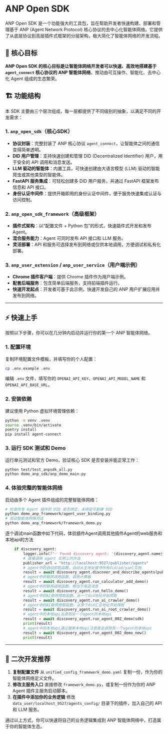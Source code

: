 # ANP Open SDK

ANP Open SDK 是一个功能强大的工具包，旨在帮助开发者快速构建、部署和管理基于 ANP (Agent Network Protocol) 核心协议的去中心化智能体网络。它提供了从底层协议到高层插件式框架的分层架构，极大简化了智能体网络的开发流程。

## 🚀 核心目标

**ANP Open SDK 的核心目标是让智能体网络开发者可以快速、高效地搭建基于 `agent_connect` 核心协议的 ANP 智能体网络**，推动由可互操作、智能化、去中心化 Agent 组成的生态繁荣。

## 🏗️ 功能结构

本 SDK 主要由三个层次组成，每一层都提供了不同级别的抽象，以满足不同的开发需求：

### 1. `anp_open_sdk`（核心SDK）

- **协议封装**：完整封装了 ANP 核心协议 `agent_connect`，让智能体之间的通信变得简单透明。
- **DID 用户管理**：支持快速创建和管理 DID (Decentralized Identifier) 用户，用于安全的 API 调用和消息发送。
- **LLM 驱动的智能体**：内置工具，可快速创建由大语言模型 (LLM) 驱动的智能爬虫或其他类型的智能体。
- **FastAPI 服务集成**：可轻松创建多 DID 用户服务，并通过 FastAPI 框架发布信息和 API 接口。
- **身份认证中间件**：提供开箱即用的身份认证中间件，便于服务快速集成认证与访问控制。

### 2. `anp_open_sdk_framework`（高级框架）

- **插件式架构**：以“配置文件 + Python 包”的形式，快速插件式开发和发布 Agent。
- **混合服务能力**：Agent 可同时发布 API 接口和 LLM 服务。
- **灵活部署**：API 和服务可选择发布到网络或仅供本地调用，方便调试和私有化部署。

### 3. `anp_user_extension` / `anp_user_service`（用户端示例）

- **Chrome 插件客户端**：提供 Chrome 插件作为用户端示例。
- **配套后端服务**：包含简单后端服务，支持前端插件运行。
- **快速开发起点**：开发者可基于此示例，快速开发自己的 ANP 用户扩展应用并发布到网络。

---

## ⚡ 快速上手

按照以下步骤，你可以在几分钟内启动并运行你的第一个 ANP 智能体网络。

### 1. 配置环境

复制环境配置文件模板，并填写你的个人配置：

```bash
cp .env.example .env
```

编辑 `.env` 文件，填写你的 `OPENAI_API_KEY`、`OPENAI_API_MODEL_NAME` 和 `OPENAI_API_BASE_URL`。

### 2. 安装依赖

建议使用 Python 虚拟环境管理依赖：

```bash
python -m venv .venv
source .venv/bin/activate 
poetry install
pip install agent-connect
```

### 3. 运行 SDK 测试和 Demo

运行单元测试和官方 Demo，验证核心 SDK 是否安装并能正常工作：

```bash
python test/test_anpsdk_all.py
python demo_anp_sdk/anp_demo_main.py
```

### 4. 体验完整的智能体网络

启动由多个 Agent 插件组成的完整智能体网络：

```bash
# 检查所有 Agent 插件的 DID 是否绑定，未绑定可新建 DID
python demo_anp_framework/agent_user_binding.py
# 启动智能体网络测试
python demo_anp_framework/framework_demo.py
```

逐个调试main函数中如下代码，体验插件Agent调用其他插件Agent的web服务和本地api的方法

```python
    if discovery_agent:
        logger.info(f"✅ Found discovery agent: '{discovery_agent.name}'. Starting its discovery task...")
        # 直接调用 agent 实例上的方法
        publisher_url = "http://localhost:9527/publisher/agents"
        # agent中的自动抓取函数，自动从主地址搜寻所有did/ad/yaml文档
        result = await discovery_agent.discover_and_describe_agents(publisher_url)
        # agent中的联网调用函数，调用计算器
        result = await discovery_agent.run_calculator_add_demo()
        # agent中的联网调用函数，相当于发送消息
        result = await discovery_agent.run_hello_demo()
        # agent中的AI联网爬取函数，从一个did地址开始爬取
        result = await discovery_agent.run_ai_crawler_demo()
        # agent中的AI联网爬取函数，从多个did汇总地址开始爬取
        result = await discovery_agent.run_ai_root_crawler_demo()
        # agent中的本地api去调用另一个agent的本地api
        result = await discovery_agent.run_agent_002_demo(sdk)
        print(result)
        # agent中的本地api通过搜索本地api注册表去调用另一个agent的本地api
        result = await discovery_agent.run_agent_002_demo_new()
        print(result)
```

---

## 🔧 二次开发推荐

1. **复制配置文件**
   从 `unified_config_framework_demo.yaml` 复制一份，作为你的智能体网络定义文件。
2. **修改主服务入口**
   直接修改 `framework_demo.py`，或复制一份作为你的 ANP Agent 插件主服务启动脚本。
3. **在插件中添加你的业务逻辑**
   修改 `data_user/localhost_9527/agents_config/` 目录下的插件，加入自己的 API 和 LLM 服务。

通过以上方式，你可以快速将自己的业务逻辑集成到 ANP 智能体网络中，打造属于你的智能体生态。
